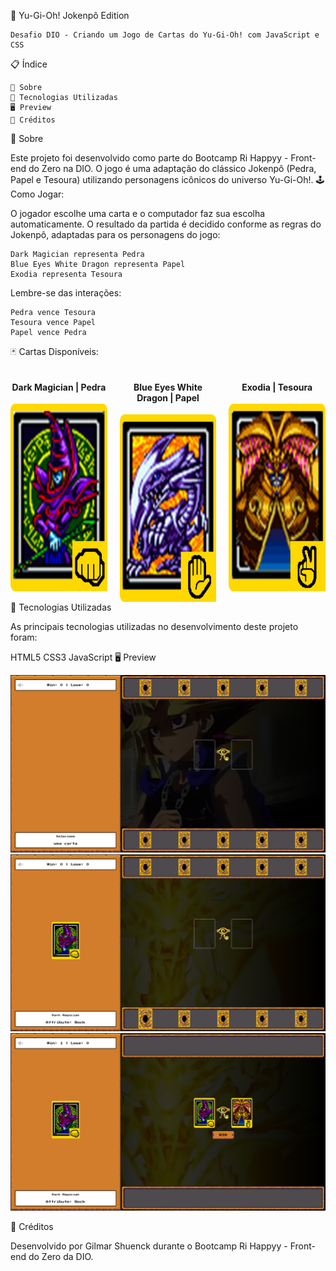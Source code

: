 🎴 Yu-Gi-Oh! Jokenpô Edition

    Desafio DIO - Criando um Jogo de Cartas do Yu-Gi-Oh! com JavaScript e CSS

📋 Índice

    📖 Sobre
    🚀 Tecnologias Utilizadas
    🖥 Preview
    📌 Créditos

📖 Sobre

Este projeto foi desenvolvido como parte do Bootcamp Ri Happyy - Front-end do Zero na DIO. O jogo é uma adaptação do clássico Jokenpô (Pedra, Papel e Tesoura) utilizando personagens icônicos do universo Yu-Gi-Oh!.
🕹️ Como Jogar:

O jogador escolhe uma carta e o computador faz sua escolha automaticamente. O resultado da partida é decidido conforme as regras do Jokenpô, adaptadas para os personagens do jogo:

    Dark Magician representa Pedra
    Blue Eyes White Dragon representa Papel
    Exodia representa Tesoura

Lembre-se das interações:

    Pedra vence Tesoura
    Tesoura vence Papel
    Papel vence Pedra

🃏 Cartas Disponíveis:
<div style="display: flex; gap: 20px;"> <div style="display: flex; flex-direction: column; align-items: center;"> <h4 style="text-align: center">Dark Magician | Pedra</h4> <img src="./src/assets/icons/magician2.png" title="Dark Magician" alt="Carta Dark Magician" height="300px" width="230px"> </div> <div style="display: flex; flex-direction: column; align-items: center;"> <h4 style="text-align: center">Blue Eyes White Dragon | Papel</h4> <img src="./src/assets/icons/dragon2.png" title="Blue Eyes White Dragon" alt="Carta Blue Eyes White Dragon" height="300px" width="230px"> </div> <div style="display: flex; flex-direction: column; align-items: center;"> <h4 style="text-align: center">Exodia | Tesoura</h4> <img src="./src/assets/icons/exodia2.png" title="Exodia" alt="Carta Exodia" height="300px" width="230px"> </div> </div>
🚀 Tecnologias Utilizadas

As principais tecnologias utilizadas no desenvolvimento deste projeto foram:

HTML5 CSS3 JavaScript
🖥 Preview
<p align="center"> <img src="screenshot01.png" title="Screenshot do jogo" alt="Tela do jogo Yu-Gi-Oh! Jokenpô Edition"> <img src="screenshot02.png" title="Screenshot do jogo" alt="Tela do jogo Yu-Gi-Oh! Jokenpô Edition"> <img src="screenshot03.png" title="Screenshot do jogo" alt="Tela do jogo Yu-Gi-Oh! Jokenpô Edition"> </p>
📌 Créditos

Desenvolvido por Gilmar Shuenck durante o Bootcamp Ri Happyy - Front-end do Zero da DIO.